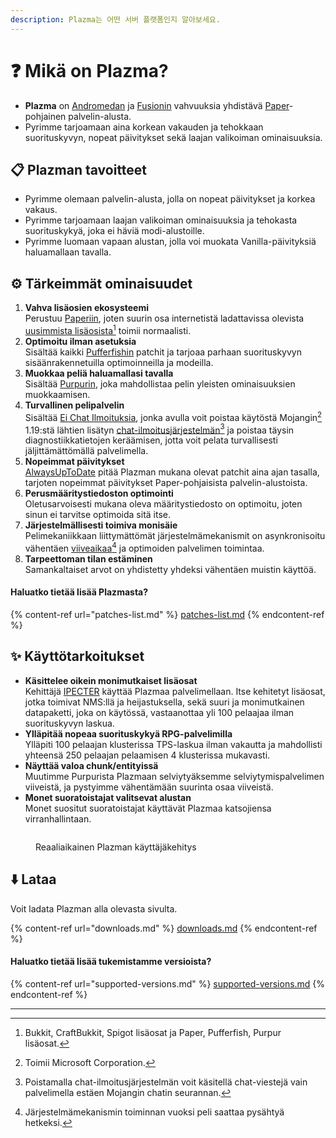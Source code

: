 ```yaml
---
description: Plazma는 어떤 서버 플랫폼인지 알아보세요.
---
```


# ❓ Mikä on Plazma?

- **Plazma** on [Andromedan](https://github.com/EarendelArchived/Andromeda) ja [Fusionin](https://github.com/RuinedTechnologyUnify/Fusion) vahvuuksia yhdistävä [Paper](https://github.com/PaperMC/Paper)-pohjainen palvelin-alusta.
- Pyrimme tarjoamaan aina korkean vakauden ja tehokkaan suorituskyvyn, nopeat päivitykset sekä laajan valikoiman ominaisuuksia.

## 📋 Plazman tavoitteet <a href="#id-1" id="id-1"></a>

- Pyrimme olemaan palvelin-alusta, jolla on nopeat päivitykset ja korkea vakaus.
- Pyrimme tarjoamaan laajan valikoiman ominaisuuksia ja tehokasta suorituskykyä, joka ei häviä modi-alustoille.
- Pyrimme luomaan vapaan alustan, jolla voi muokata Vanilla-päivityksiä haluamallaan tavalla.

## ⚙️ Tärkeimmät ominaisuudet <a href="#id-2" id="id-2"></a>

1. **Vahva lisäosien ekosysteemi**\
   Perustuu [Paperiin](https://github.com/PaperMC/Paper), joten suurin osa internetistä ladattavissa olevista [uusimmista lisäosista](#user-content-fn-1)[^1] toimii normaalisti.
2. **Optimoitu ilman asetuksia**\
   Sisältää kaikki [Pufferfishin](https://github.com/pufferfish-gg/Pufferfish) patchit ja tarjoaa parhaan suorituskyvyn sisäänrakennetuilla optimoinneilla ja modeilla.
3. **Muokkaa peliä haluamallasi tavalla**\
   Sisältää [Purpurin](https://github.com/PurpurMC/Purpur), joka mahdollistaa pelin yleisten ominaisuuksien muokkaamisen.
4. **Turvallinen pelipalvelin**\
   Sisältää [Ei Chat Ilmoituksia](https://github.com/Aizistral-Studios/No-Chat-Reports), jonka avulla voit poistaa käytöstä Mojangin[^2] 1.19:stä lähtien lisätyn [chat-ilmoitusjärjestelmän](#user-content-fn-3)[^3] ja poistaa täysin diagnostiikkatietojen keräämisen, jotta voit pelata turvallisesti jäljittämättömällä palvelimella.
5. **Nopeimmat päivitykset**\
   [AlwaysUpToDate](https://github.com/PlazmaMC/AlwaysUpToDate) pitää Plazman mukana olevat patchit aina ajan tasalla, tarjoten nopeimmat päivitykset Paper-pohjaisista palvelin-alustoista.
6. **Perusmääritystiedoston optimointi**\
   Oletusarvoisesti mukana oleva määritystiedosto on optimoitu, joten sinun ei tarvitse optimoida sitä itse.
7. **Järjestelmällisesti toimiva monisäie**\
   Pelimekaniikkaan liittymättömät järjestelmämekanismit on asynkronisoitu vähentäen [viiveaikaa](#user-content-fn-4)[^4] ja optimoiden palvelimen toimintaa.
8. **Tarpeettoman tilan estäminen**\
   Samankaltaiset arvot on yhdistetty yhdeksi vähentäen muistin käyttöä.

#### Haluatko tietää lisää Plazmasta? <a href="#etc-1" id="etc-1"></a>

{% content-ref url="patches-list.md" %}
[patches-list.md](patches-list.md)
{% endcontent-ref %}

## ✨ Käyttötarkoitukset <a href="#id-3" id="id-3"></a>

- **Käsittelee oikein monimutkaiset lisäosat**\
  Kehittäjä [IPECTER](https://github.com/IPECTER) käyttää Plazmaa palvelimellaan. Itse kehitetyt lisäosat, jotka toimivat NMS:llä ja heijastuksella, sekä suuri ja monimutkainen datapaketti, joka on käytössä,
  vastaanottaa yli 100 pelaajaa ilman suorituskyvyn laskua.
- **Ylläpitää nopeaa suorituskykyä RPG-palvelimilla**\
  Ylläpiti 100 pelaajan klusterissa TPS-laskua ilman vakautta ja mahdollisti yhteensä 250 pelaajan pelaamisen 4 klusterissa mukavasti.
- **Näyttää valoa chunk/entityissä**\
  Muutimme Purpurista Plazmaan selviytyäksemme selviytymispalvelimen viiveistä,
  ja pystyimme vähentämään suurinta osaa viiveistä.
- **Monet suoratoistajat valitsevat alustan**\
  Monet suositut suoratoistajat käyttävät Plazmaa katsojiensa virranhallintaan.

<figure><img src="https://camo.githubusercontent.com/22acffd515755c2cee2078a7697ff35351c5ec7148eb2806deedbe63df1c4ed7/68747470733a2f2f6273746174732e6f72672f7369676e6174757265732f7365727665722d696d706c656d656e746174696f6e2f506c617a6d612e737667" alt=""><figcaption><p>Reaaliaikainen Plazman käyttäjäkehitys</p></figcaption></figure>

## ⬇️ Lataa

Voit ladata Plazman alla olevasta sivulta.

{% content-ref url="downloads.md" %}
[downloads.md](downloads.md)
{% endcontent-ref %}

#### Haluatko tietää lisää tukemistamme versioista?

{% content-ref url="supported-versions.md" %}
[supported-versions.md](supported-versions.md)
{% endcontent-ref %}

***

[^1]: Bukkit, CraftBukkit, Spigot lisäosat ja Paper, Pufferfish, Purpur lisäosat.

[^2]: Toimii Microsoft Corporation.

[^3]: Poistamalla chat-ilmoitusjärjestelmän voit käsitellä chat-viestejä vain palvelimella estäen Mojangin chatin seurannan.

[^4]: Järjestelmämekanismin toiminnan vuoksi peli saattaa pysähtyä hetkeksi.
